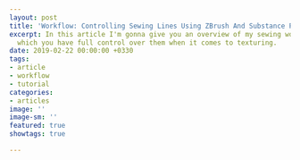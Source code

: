 ```yaml
---
layout: post
title: 'Workflow: Controlling Sewing Lines Using ZBrush And Substance Painter'
excerpt: In this article I'm gonna give you an overview of my sewing workflow, in
  which you have full control over them when it comes to texturing.
date: 2019-02-22 00:00:00 +0330
tags:
- article
- workflow
- tutorial
categories:
- articles
image: ''
image-sm: ''
featured: true
showtags: true

---
```

